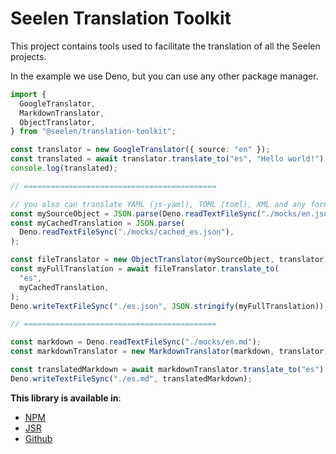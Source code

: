 # Seelen Translation Toolkit

This project contains tools used to facilitate the translation of all the Seelen
projects.

In the example we use Deno, but you can use any other package manager.

```ts
import {
  GoogleTranslator,
  MarkdownTranslator,
  ObjectTranslator,
} from "@seelen/translation-toolkit";

const translator = new GoogleTranslator({ source: "en" });
const translated = await translator.translate_to("es", "Hello world!");
console.log(translated);

// ===========================================

// you also can translate YAML (js-yaml), TOML (toml), XML and any format that can be parsed as an JS Object
const mySourceObject = JSON.parse(Deno.readTextFileSync("./mocks/en.json"));
const myCachedTranslation = JSON.parse(
  Deno.readTextFileSync("./mocks/cached_es.json"),
);

const fileTranslator = new ObjectTranslator(mySourceObject, translator);
const myFullTranslation = await fileTranslator.translate_to(
  "es",
  myCachedTranslation,
);
Deno.writeTextFileSync("./es.json", JSON.stringify(myFullTranslation));

// ===========================================

const markdown = Deno.readTextFileSync("./mocks/en.md");
const markdownTranslator = new MarkdownTranslator(markdown, translator);

const translatedMarkdown = await markdownTranslator.translate_to("es");
Deno.writeTextFileSync("./es.md", translatedMarkdown);
```

**This library is available in**:

- [NPM](https://www.npmjs.com/package/@seelen/translation-toolkit)
- [JSR](https://jsr.io/@seelen/translation-toolkit)
- [Github](https://github.com/Seelen-Inc/sl-translation-toolkit)
